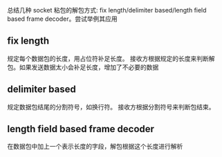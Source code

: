 总结几种 socket 粘包的解包方式: fix length/delimiter based/length field based frame decoder。尝试举例其应用

## fix length
规定每个数据包的长度，用占位符补足长度。
接收方根据规定的长度来判断解包。如果发送数据太小会补足长度，增加了不必要的数据

## delimiter based
规定数据包结尾的分割符号，如换行符。
接收方根据分割符号来判断包结束。

## length field based frame decoder
在数据包中加上一个表示长度的字段，解包根据这个长度进行解析